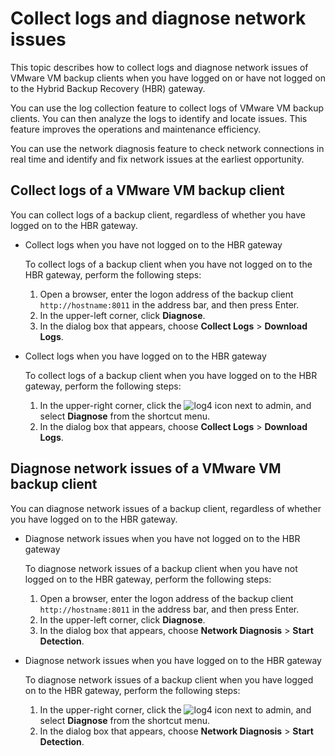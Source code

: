 # Collect logs and diagnose network issues

This topic describes how to collect logs and diagnose network issues of VMware VM backup clients when you have logged on or have not logged on to the Hybrid Backup Recovery \(HBR\) gateway.

You can use the log collection feature to collect logs of VMware VM backup clients. You can then analyze the logs to identify and locate issues. This feature improves the operations and maintenance efficiency.

You can use the network diagnosis feature to check network connections in real time and identify and fix network issues at the earliest opportunity.

## Collect logs of a VMware VM backup client

You can collect logs of a backup client, regardless of whether you have logged on to the HBR gateway.

-   Collect logs when you have not logged on to the HBR gateway

    To collect logs of a backup client when you have not logged on to the HBR gateway, perform the following steps:

    1.  Open a browser, enter the logon address of the backup client `http://hostname:8011` in the address bar, and then press Enter.
    2.  In the upper-left corner, click **Diagnose**.
    3.  In the dialog box that appears, choose **Collect Logs** \> **Download Logs**.
-   Collect logs when you have logged on to the HBR gateway

    To collect logs of a backup client when you have logged on to the HBR gateway, perform the following steps:

    1.  In the upper-right corner, click the ![log4](https://static-aliyun-doc.oss-cn-hangzhou.aliyuncs.com/assets/img/en-US/5474570061/p103722.jpg) icon next to admin, and select **Diagnose** from the shortcut menu.
    2.  In the dialog box that appears, choose **Collect Logs** \> **Download Logs**.

## Diagnose network issues of a VMware VM backup client

You can diagnose network issues of a backup client, regardless of whether you have logged on to the HBR gateway.

-   Diagnose network issues when you have not logged on to the HBR gateway

    To diagnose network issues of a backup client when you have not logged on to the HBR gateway, perform the following steps:

    1.  Open a browser, enter the logon address of the backup client `http://hostname:8011` in the address bar, and then press Enter.
    2.  In the upper-left corner, click **Diagnose**.
    3.  In the dialog box that appears, choose **Network Diagnosis** \> **Start Detection**.
-   Diagnose network issues when you have logged on to the HBR gateway

    To diagnose network issues of a backup client when you have logged on to the HBR gateway, perform the following steps:

    1.  In the upper-right corner, click the ![log4](https://static-aliyun-doc.oss-cn-hangzhou.aliyuncs.com/assets/img/en-US/5474570061/p103722.jpg) icon next to admin, and select **Diagnose** from the shortcut menu.
    2.  In the dialog box that appears, choose **Network Diagnosis** \> **Start Detection**.

